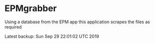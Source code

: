 # EPMgrabber
Using a database from the EPM app this application scrapes the files as required


Latest backup: Sun Sep 29 22:01:02 UTC 2019
